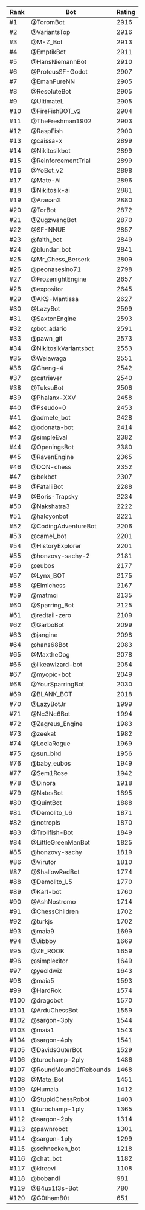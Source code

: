 Rank|Bot|Rating
---|---|---
#1|@ToromBot|2916
#2|@VariantsTop|2916
#3|@M-Z_Bot|2913
#4|@EmptikBot|2911
#5|@HansNiemannBot|2910
#6|@ProteusSF-Godot|2907
#7|@EmanPureNN|2905
#8|@ResoluteBot|2905
#9|@UltimateL|2905
#10|@FireFishBOT_v2|2904
#11|@TheFreshman1902|2903
#12|@RaspFish|2900
#13|@caissa-x|2899
#14|@Nikitosikbot|2899
#15|@ReinforcementTrial|2899
#16|@YoBot_v2|2898
#17|@Mate-AI|2896
#18|@Nikitosik-ai|2881
#19|@ArasanX|2880
#20|@TorBot|2872
#21|@ZugzwangBot|2870
#22|@SF-NNUE|2857
#23|@faith_bot|2849
#24|@blundar_bot|2841
#25|@Mr_Chess_Berserk|2809
#26|@peonasesino71|2798
#27|@FrozenightEngine|2657
#28|@expositor|2645
#29|@AKS-Mantissa|2627
#30|@LazyBot|2599
#31|@SaxtonEngine|2593
#32|@bot_adario|2591
#33|@pawn_git|2573
#34|@NikitosikVariantsbot|2553
#35|@Weiawaga|2551
#36|@Cheng-4|2542
#37|@catriever|2540
#38|@TuksuBot|2506
#39|@Phalanx-XXV|2458
#40|@Pseudo-0|2453
#41|@admete_bot|2428
#42|@odonata-bot|2414
#43|@simpleEval|2382
#44|@OpeningsBot|2380
#45|@RavenEngine|2365
#46|@DQN-chess|2352
#47|@bekbot|2307
#48|@FataliiBot|2288
#49|@Boris-Trapsky|2234
#50|@Nakshatra3|2222
#51|@halcyonbot|2221
#52|@CodingAdventureBot|2206
#53|@camel_bot|2201
#54|@HistoryExplorer|2201
#55|@honzovy-sachy-2|2181
#56|@eubos|2177
#57|@Lynx_BOT|2175
#58|@Elmichess|2167
#59|@matmoi|2135
#60|@Sparring_Bot|2125
#61|@redtail-zero|2109
#62|@GarboBot|2099
#63|@jangine|2098
#64|@hans68Bot|2083
#65|@MaxtheDog|2078
#66|@likeawizard-bot|2054
#67|@myopic-bot|2049
#68|@YourSparringBot|2030
#69|@BLANK_BOT|2018
#70|@LazyBotJr|1999
#71|@Nc3Nc6Bot|1994
#72|@Zagreus_Engine|1983
#73|@zeekat|1982
#74|@LeelaRogue|1969
#75|@sun_bird|1956
#76|@baby_eubos|1949
#77|@Sem1Rose|1942
#78|@Dinora|1918
#79|@NatesBot|1895
#80|@QuintBot|1888
#81|@Demolito_L6|1871
#82|@notropis|1870
#83|@Trollfish-Bot|1849
#84|@LittleGreenManBot|1825
#85|@honzovy-sachy|1819
#86|@Virutor|1810
#87|@ShallowRedBot|1774
#88|@Demolito_L5|1770
#89|@Karl-bot|1760
#90|@AshNostromo|1714
#91|@ChessChildren|1702
#92|@turkjs|1702
#93|@maia9|1699
#94|@Jibbby|1669
#95|@ZE_ROOK|1659
#96|@simplexitor|1649
#97|@yeoldwiz|1643
#98|@maia5|1593
#99|@HardRok|1574
#100|@dragobot|1570
#101|@ArduChessBot|1559
#102|@sargon-3ply|1544
#103|@maia1|1543
#104|@sargon-4ply|1541
#105|@DavidsGuterBot|1529
#106|@turochamp-2ply|1486
#107|@RoundMoundOfRebounds|1468
#108|@Mate_Bot|1451
#109|@Humaia|1412
#110|@StupidChessRobot|1403
#111|@turochamp-1ply|1365
#112|@sargon-2ply|1314
#113|@pawnrobot|1301
#114|@sargon-1ply|1299
#115|@schnecken_bot|1218
#116|@chat_bot|1182
#117|@kireevi|1108
#118|@bobandi|981
#119|@B4ux1t3s-Bot|780
#120|@G0thamB0t|651
